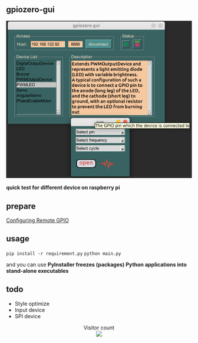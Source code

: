 ## gpiozero-gui


![](screenshot.png)

**quick test for different device on raspberry pi**

## prepare

[Configuring Remote GPIO](https://gpiozero.readthedocs.io/en/stable/remote_gpio.html)

## usage

`pip install -r requirement.py`
`python main.py`

and you can use **PyInstaller freezes (packages) Python applications into stand-alone executables**


## todo
- Style optimize
- Input device
- SPI device

<p align="center"> 
  Visitor count<br>
  <img src="https://profile-counter.glitch.me/fantasyhh/count.svg"/>
</p>
